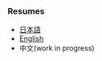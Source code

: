 ###  Resumes
- [日本語](https://github.com/takaki-ishibashi/public/blob/master/resume.jn.md)
- [English](https://github.com/takaki-ishibashi/public/blob/master/resume.en.md)
- 中文(work in progress)
